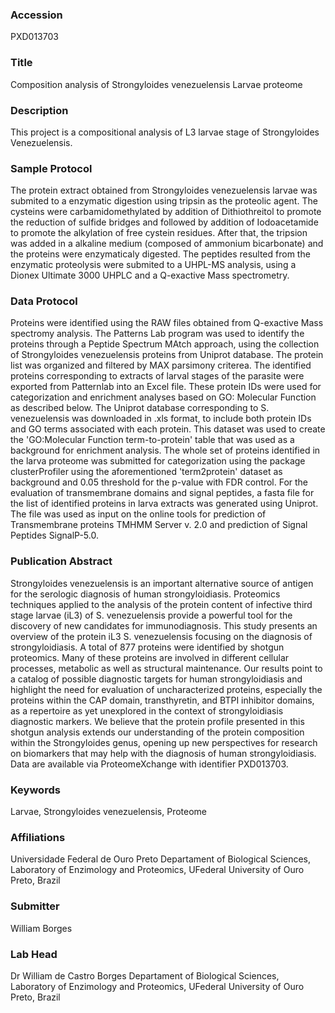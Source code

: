 ### Accession
PXD013703

### Title
Composition analysis of Strongyloides venezuelensis Larvae proteome

### Description
This project is a compositional analysis of L3 larvae stage of Strongyloides Venezuelensis.

### Sample Protocol
The protein extract obtained from Strongyloides venezuelensis larvae was submited to a enzymatic digestion using tripsin as the proteolic agent. The cysteins were carbamidomethylated by addition of Dithiothreitol to promote the reduction of sulfide bridges and followed by addition of Iodoacetamide to promote the alkylation of free cystein residues. After that, the tripsion was added in a alkaline medium (composed of ammonium bicarbonate) and the proteins were enzymaticaly digested. The peptides resulted from the enzymatic proteolysis were submited to a UHPL-MS analysis, using a Dionex Ultimate 3000 UHPLC and a Q-exactive Mass spectrometry.

### Data Protocol
Proteins were identified using the RAW files obtained from Q-exactive Mass spectromy analysis. The Patterns Lab program was used to identify the proteins through a Peptide Spectrum MAtch approach, using the collection of Strongyloides venezuelensis proteins from Uniprot database. The protein list was organized and filtered by MAX parsimony criterea.  The identified proteins corresponding to extracts of larval stages of the parasite were exported from Patternlab into an Excel file. These protein IDs were used for categorization and enrichment analyses based on GO: Molecular Function as described below. The Uniprot database corresponding to S. venezuelensis was downloaded in .xls format, to include both protein IDs and GO terms associated with each protein. This dataset was used to create the 'GO:Molecular Function term-to-protein' table that was used as a background for enrichment analysis. The whole set of proteins identified in the larva proteome was submitted for categorization using the package clusterProfiler using the aforementioned 'term2protein' dataset as background and 0.05 threshold for the p-value with FDR control.   For the evaluation of transmembrane domains and signal peptides, a fasta file for the list of identified proteins in larva extracts was generated using Uniprot. The file was used as input on the online tools for prediction of Transmembrane proteins TMHMM Server v. 2.0 and prediction of Signal Peptides SignalP-5.0.

### Publication Abstract
Strongyloides venezuelensis is an important alternative source of antigen for the serologic diagnosis of human strongyloidiasis. Proteomics techniques applied to the analysis of the protein content of infective third stage larvae (iL3) of S. venezuelensis provide a powerful tool for the discovery of new candidates for immunodiagnosis. This study presents an overview of the protein iL3 S. venezuelensis focusing on the diagnosis of strongyloidiasis. A total of 877 proteins were identified by shotgun proteomics. Many of these proteins are involved in different cellular processes, metabolic as well as structural maintenance. Our results point to a catalog of possible diagnostic targets for human strongyloidiasis and highlight the need for evaluation of uncharacterized proteins, especially the proteins within the CAP domain, transthyretin, and BTPI inhibitor domains, as a repertoire as yet unexplored in the context of strongyloidiasis diagnostic markers. We believe that the protein profile presented in this shotgun analysis extends our understanding of the protein composition within the Strongyloides genus, opening up new perspectives for research on biomarkers that may help with the diagnosis of human strongyloidiasis. Data are available via ProteomeXchange with identifier PXD013703.

### Keywords
Larvae, Strongyloides venezuelensis, Proteome

### Affiliations
Universidade Federal de Ouro Preto
Departament of Biological Sciences, Laboratory of Enzimology and Proteomics, UFederal University of Ouro Preto, Brazil

### Submitter
William Borges

### Lab Head
Dr William de Castro Borges
Departament of Biological Sciences, Laboratory of Enzimology and Proteomics, UFederal University of Ouro Preto, Brazil


